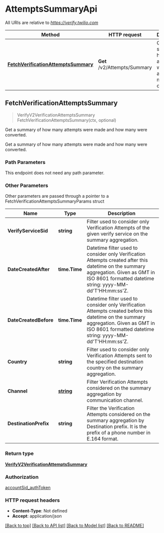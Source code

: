 # AttemptsSummaryApi

All URIs are relative to *https://verify.twilio.com*

Method | HTTP request | Description
------------- | ------------- | -------------
[**FetchVerificationAttemptsSummary**](AttemptsSummaryApi.md#FetchVerificationAttemptsSummary) | **Get** /v2/Attempts/Summary | Get a summary of how many attempts were made and how many were converted.



## FetchVerificationAttemptsSummary

> VerifyV2VerificationAttemptsSummary FetchVerificationAttemptsSummary(ctx, optional)

Get a summary of how many attempts were made and how many were converted.

Get a summary of how many attempts were made and how many were converted.

### Path Parameters

This endpoint does not need any path parameter.

### Other Parameters

Other parameters are passed through a pointer to a FetchVerificationAttemptsSummaryParams struct


Name | Type | Description
------------- | ------------- | -------------
**VerifyServiceSid** | **string** | Filter used to consider only Verification Attempts of the given verify service on the summary aggregation.
**DateCreatedAfter** | **time.Time** | Datetime filter used to consider only Verification Attempts created after this datetime on the summary aggregation. Given as GMT in ISO 8601 formatted datetime string: yyyy-MM-dd'T'HH:mm:ss'Z.
**DateCreatedBefore** | **time.Time** | Datetime filter used to consider only Verification Attempts created before this datetime on the summary aggregation. Given as GMT in ISO 8601 formatted datetime string: yyyy-MM-dd'T'HH:mm:ss'Z.
**Country** | **string** | Filter used to consider only Verification Attempts sent to the specified destination country on the summary aggregation.
**Channel** | [**string**](stringstring.md) | Filter Verification Attempts considered on the summary aggregation by communication channel.
**DestinationPrefix** | **string** | Filter the Verification Attempts considered on the summary aggregation by Destination prefix. It is the prefix of a phone number in E.164 format.

### Return type

[**VerifyV2VerificationAttemptsSummary**](VerifyV2VerificationAttemptsSummary.md)

### Authorization

[accountSid_authToken](../README.md#accountSid_authToken)

### HTTP request headers

- **Content-Type**: Not defined
- **Accept**: application/json

[[Back to top]](#) [[Back to API list]](../README.md#documentation-for-api-endpoints)
[[Back to Model list]](../README.md#documentation-for-models)
[[Back to README]](../README.md)

